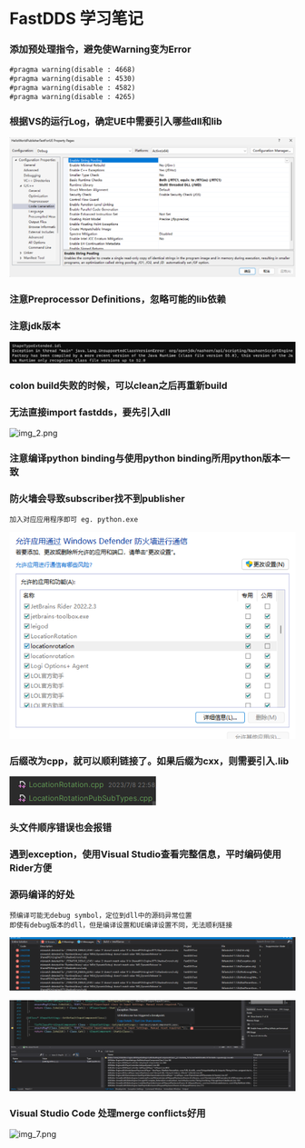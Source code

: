 # FastDDS 学习笔记

### 添加预处理指令，避免使Warning变为Error
    #pragma warning(disable : 4668)
    #pragma warning(disable : 4530)
    #pragma warning(disable : 4582)
    #pragma warning(disable : 4265)
### 根据VS的运行Log，确定UE中需要引入哪些dll和lib
![img.png](img.png)

### 注意Preprocessor Definitions，忽略可能的lib依赖

### 注意jdk版本
![img_1.png](img_1.png)

### colon build失败的时候，可以clean之后再重新build

### 无法直接import fastdds，要先引入dll
![img_2.png](img_2.png)

### 注意编译python binding与使用python binding所用python版本一致

### 防火墙会导致subscriber找不到publisher
    加入对应应用程序即可 eg. python.exe
![img_3.png](img_3.png)

### 后缀改为cpp，就可以顺利链接了。如果后缀为cxx，则需要引入.lib
![img_4.png](img_4.png)

### 头文件顺序错误也会报错

### 遇到exception，使用Visual Studio查看完整信息，平时编码使用Rider方便


### 源码编译的好处
    预编译可能无debug symbol，定位到dll中的源码异常位置
    即使有debug版本的dll，但是编译设置和UE编译设置不同，无法顺利链接
![img_5.png](img_5.png)

![img_6.png](img_6.png)

### Visual Studio Code 处理merge conflicts好用

![img_7.png](img_7.png)